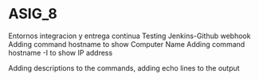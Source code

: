 # ASIG_8
Entornos integracion y entrega continua
Testing Jenkins-Github webhook
Adding command hostname to show Computer Name
Adding command hostname -I to show IP address

Adding descriptions to the commands, adding echo lines to the output
